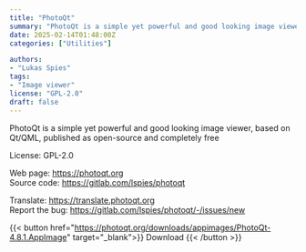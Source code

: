 ```yaml
---
title: "PhotoQt"
summary: "PhotoQt is a simple yet powerful and good looking image viewer, based on Qt/QML, published as open-source and completely free"
date: 2025-02-14T01:48:00Z
categories: ["Utilities"]

authors:
- "Lukas Spies"
tags: 
- "Image viewer"
license: "GPL-2.0"
draft: false
---
```


PhotoQt is a simple yet powerful and good looking image viewer, based on Qt/QML, published as open-source and completely free

License: GPL-2.0

Web page: <https://photoqt.org>  
Source code: <https://gitlab.com/lspies/photoqt>

Translate: <https://translate.photoqt.org>  
Report the bug: <https://gitlab.com/lspies/photoqt/-/issues/new>  

{{< button href="https://photoqt.org/downloads/appimages/PhotoQt-4.8.1.AppImage" target="_blank">}}
Download
{{< /button >}}